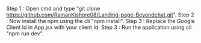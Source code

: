 Step 1 : Open cmd and type "git clone https://github.com/RamanKishore08/Landing-page-Beyondchat.git".
Step 2 : Now install the npm using the cli "npm install".
Step 3 : Replace the Google Client Id in App.jsx with your client Id.
Step 3 : Run the application using cli "npm run dev".
